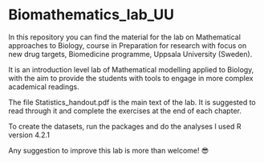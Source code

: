 # Biomathematics_lab_UU

In this repository you can find the material for the lab on Mathematical approaches to Biology, course in Preparation for research with focus on new drug targets, Biomedicine programme, Uppsala University (Sweden).

It is an introduction level lab of Mathematical modelling applied to Biology, with the aim to provide the students with tools to engage in more complex academical readings.

The file Statistics_handout.pdf is the main text of the lab. It is suggested to read through it and complete the exercises at the end of each chapter. 

To create the datasets, run the packages and do the analyses I used R version 4.2.1

Any suggestion to improve this lab is more than welcome! 😎
